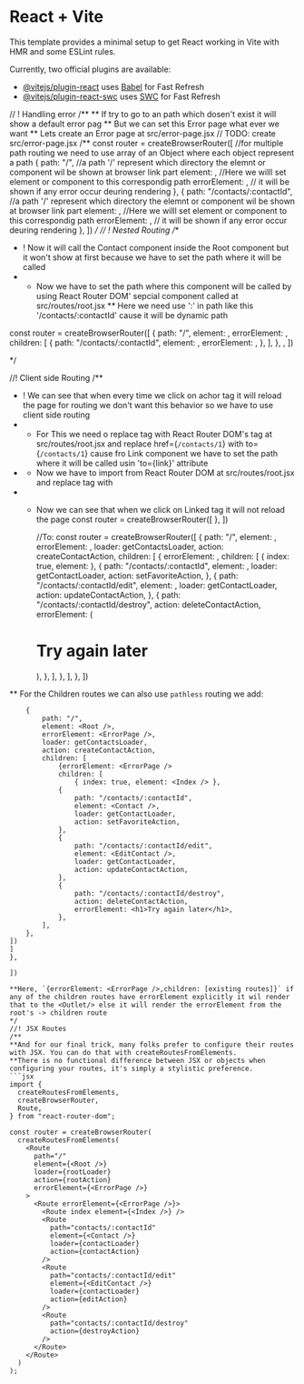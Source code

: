 # React + Vite

This template provides a minimal setup to get React working in Vite with HMR and some ESLint rules.

Currently, two official plugins are available:

- [@vitejs/plugin-react](https://github.com/vitejs/vite-plugin-react/blob/main/packages/plugin-react/README.md) uses [Babel](https://babeljs.io/) for Fast Refresh
- [@vitejs/plugin-react-swc](https://github.com/vitejs/vite-plugin-react-swc) uses [SWC](https://swc.rs/) for Fast Refresh

// ! Handling error
/**
** If try to go to an path which dosen't exist it will show a default error pag
** But we can set this Error page what ever we want
** Lets create an Error page at src/error-page.jsx 
// TODO: create src/error-page.jsx
/**
const router = createBrowserRouter([
	//for multiple path routing we need to use array of an Object where each object represent a path
	{
		path: "/", //a path '/' represent which directory the elemnt or component wil be shown at browser link part
		element: <Root />, //Here we willl set element or component to this correspondig path
		errorElement: <ErrorPage />, // it will be shown if any error occur deuring rendering
	},
	{
		path: "/contacts/:contactId", //a path '/' represent which directory the elemnt or component wil be shown at browser link part
		element: <Contact />, //Here we willl set element or component to this correspondig path
		errorElement: <ErrorPage />, // it will be shown if any error occur deuring rendering
	},
])
 */
// ! Nested Routing
/** 
* ! Now it will call the Contact component inside the Root component but it won't show at first because we have to set the path where it will be called
* * Now we have to set the path where this component will be called by using React Router DOM' sepcial component called <Outlet/> at src/routes/root.jsx
** Here we need use ':' in path like this '/contacts/:contactId' cause it will be dynamic path

const router = createBrowserRouter([
	{
		path: "/",
		element: <Root />,
		errorElement: <ErrorPage />,
		children: [
			{
				path: "/contacts/:contactId",
				element: <Contact />,
				errorElement: <ErrorPage />,
			},
		],
	},
	,
])

*/

//! Client side Routing
/** 
 * ! We can see that when every time we click on achor tag it will reload the page for routing we don't want this behavior so we have to use client side routing
 * * For This we need o replace <a> tag with React Router DOM's <Link/> tag at src/routes/root.jsx and replace href={`/contacts/1`} with to={`/contacts/1`} cause fro Link component we have to set the path where it will be called usin 'to={link}' attribute
* * Now we have to import <Link/> from React Router DOM at src/routes/root.jsx and replace <a> tag with <Link>
* * Now we can see that when we click on Linked tag it will not reload the page
const router = createBrowserRouter([
	},
])

	//To:
	const router = createBrowserRouter([
	{
		path: "/",
		element: <Root />,
		errorElement: <ErrorPage />,
		loader: getContactsLoader,
		action: createContactAction,
		children: [
			{
				errorElement: <ErrorPage />,
				children: [
					{ index: true, element: <Index /> },
					{
						path: "/contacts/:contactId",
						element: <Contact />,
						loader: getContactLoader,
						action: setFavoriteAction,
					},
					{
						path: "/contacts/:contactId/edit",
						element: <EditContact />,
						loader: getContactLoader,
						action: updateContactAction,
					},
					{
						path: "/contacts/:contactId/destroy",
						action: deleteContactAction,
						errorElement: (
							<h1>Try again later</h1>
						),
					},
				],
			},
		],
	},
])

** For the Children routes we can also use `pathless` routing we add:
```const router = createBrowserRouter([
	{
		path: "/",
		element: <Root />,
		errorElement: <ErrorPage />,
		loader: getContactsLoader,
		action: createContactAction,
		children: [
			{errorElement: <ErrorPage />
			children: [
				{ index: true, element: <Index /> },
			{
				path: "/contacts/:contactId",
				element: <Contact />,
				loader: getContactLoader,
				action: setFavoriteAction,
			},
			{
				path: "/contacts/:contactId/edit",
				element: <EditContact />,
				loader: getContactLoader,
				action: updateContactAction,
			},
			{
				path: "/contacts/:contactId/destroy",
				action: deleteContactAction,
				errorElement: <h1>Try again later</h1>,
			},
		],
	},
])
]
},
			
])

**Here, `{errorElement: <ErrorPage />,children: [existing routes]}` if any of the children routes have errorElement explicitly it wil render that to the <Outlet/> else it will render the errorElement from the root's -> children route
*/
//! JSX Routes
/** 
**And for our final trick, many folks prefer to configure their routes with JSX. You can do that with createRoutesFromElements.
**There is no functional difference between JSX or objects when configuring your routes, it's simply a stylistic preference.
```jsx
import {
  createRoutesFromElements,
  createBrowserRouter,
  Route,
} from "react-router-dom";

const router = createBrowserRouter(
  createRoutesFromElements(
    <Route
      path="/"
      element={<Root />}
      loader={rootLoader}
      action={rootAction}
      errorElement={<ErrorPage />}
    >
      <Route errorElement={<ErrorPage />}>
        <Route index element={<Index />} />
        <Route
          path="contacts/:contactId"
          element={<Contact />}
          loader={contactLoader}
          action={contactAction}
        />
        <Route
          path="contacts/:contactId/edit"
          element={<EditContact />}
          loader={contactLoader}
          action={editAction}
        />
        <Route
          path="contacts/:contactId/destroy"
          action={destroyAction}
        />
      </Route>
    </Route>
  )
);
```
